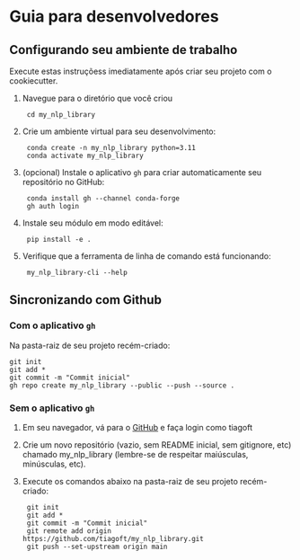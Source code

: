 
# Guia para desenvolvedores

## Configurando seu ambiente de trabalho

Execute estas instruçõess imediatamente após criar seu projeto com o cookiecutter.

1. Navegue para o diretório que você criou

        cd my_nlp_library

2. Crie um ambiente virtual para seu desenvolvimento:

        conda create -n my_nlp_library python=3.11
        conda activate my_nlp_library

3. (opcional) Instale o aplicativo `gh` para criar automaticamente seu repositório no GitHub:

        conda install gh --channel conda-forge
        gh auth login

4. Instale seu módulo em modo editável:

        pip install -e .

5. Verifique que a ferramenta de linha de comando está funcionando:

        my_nlp_library-cli --help

## Sincronizando com Github

### Com o aplicativo `gh`

Na pasta-raiz de seu projeto recém-criado:

    git init
    git add *
    git commit -m "Commit inicial"
    gh repo create my_nlp_library --public --push --source .

### Sem o aplicativo `gh`

1. Em seu navegador, vá para o [GitHub](https://www.github.com) e faça login como tiagoft
1. Crie um novo repositório (vazio, sem README inicial, sem gitignore, etc) chamado my_nlp_library (lembre-se de respeitar maiúsculas, minúsculas, etc).
1. Execute os comandos abaixo na pasta-raiz de seu projeto recém-criado:


        git init
        git add *
        git commit -m "Commit inicial"
        git remote add origin https://github.com/tiagoft/my_nlp_library.git
        git push --set-upstream origin main


